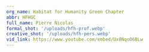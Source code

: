 ```yaml
---
org_name: Habitat for Humanity Green Chapter
abbr: HFHGC
full_name: Pierre Nicolas
formal_shot: '/uploads/hfh-prof.webp'
creative_shot: '/uploads/hfh-pers.webp'
vid_link: https://www.youtube.com/embed/Ux0NqoO6BLw
---
```

